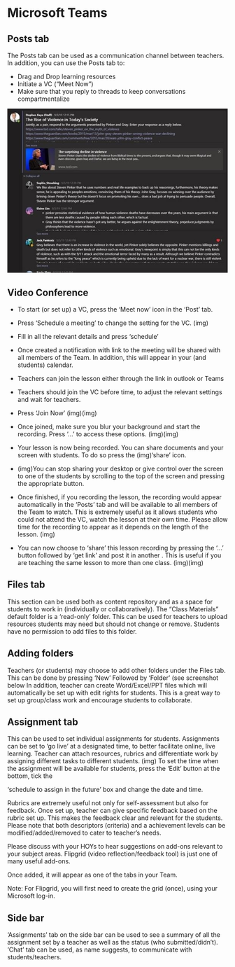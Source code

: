 # Microsoft Teams

## Posts tab

The Posts tab can be used as a communication channel between teachers.
 In addition, you can use the Posts tab to:

- Drag and Drop learning resources
- Initiate a VC (“Meet Now”)
- Make sure that you reply to threads to keep conversations compartmentalize

![image001](2020-01-30-teams-tutorial-resources/image001.jpg)

## Video Conference

- To start (or set up) a VC, press the ‘Meet now’ icon in the ‘Post’ tab.



- Press ‘Schedule a meeting’ to change the setting for the VC.
(img)






- Fill in all the relevant details and press ‘schedule’

- Once created a notification with link to the meeting will be shared with all members of the Team. In addition, this will appear in your (and students) calendar.


- Teachers can join the lesson either through the link in outlook or Teams


- Teachers should join the VC before time, to adjust the relevant settings and wait for teachers.
- Press ‘Join Now’
				(img)(img)
- Once joined, make sure you blur your background and start the recording. Press ‘…’ to access these options.
			(img)(img)
- Your lesson is now being recorded. You can share documents and your screen with students. To do so press the
	(img)‘share’ icon.








- (img)You can stop sharing your desktop or give control over the screen to one of the students by scrolling to the top of the screen and pressing the appropriate button.


- Once finished, if you recording the lesson, the recording would appear automatically in the ‘Posts’ tab and will be available to all members of the Team to watch. This is extremely useful as it allows students who could not attend the VC, watch the lesson at their own time. Please allow time for the recording to appear as it depends on the length of the lesson.
			(img)
- You can now choose to ‘share’ this lesson recording by pressing the ‘…’ button followed by ‘get link’ and post it
	in another . This is useful if you are teaching the same lesson to more than one class.
		(img)(img)
## Files tab
This section can be used both as content repository and as a space for students to work in (individually or collaboratively).
The “Class Materials” default folder is a ‘read-only’ folder. This can be used for teachers to upload resources students
may need but should not change or remove. Students have no permission to add files to this folder.
##   Adding folders
Teachers (or students) may choose to add other folders under the Files tab. This can be done by pressing ‘New’ Followed by ‘Folder’ (see screenshot below
In addition, teacher can create Word/Excel/PPT files which will automatically be set up with edit rights for students. This is a great way to set up group/class work and encourage students to collaborate.
## Assignment tab
This can be used to set individual assignments for students. Assignments can be set to ‘go live’ at a designated time, to better facilitate online, live learning. Teacher can attach resources, rubrics and differentiate work by assigning different tasks to different students.
(img)
To set the time when the assignment will be available for students, press the ‘Edit’ button at the bottom, tick the 
















‘schedule to assign in the future’ box and change the date and time.



Rubrics are extremely useful not only for self-assessment but also for feedback. Once set up, teacher can give specific feedback based on the rubric set up. This makes the feedback clear and relevant for the students. Please note that both descriptors (criteria) and a achievement levels can be modified/added/removed to cater to teacher’s needs.


Please discuss with your HOYs to hear suggestions on add-ons relevant to your subject areas. Flipgrid (video reflection/feedback tool) is just one of many useful add-ons.

Once added, it will appear as one of the tabs in your Team.

Note: For Flipgrid, you will first need to create the grid (once), using your Microsoft log-in.


## Side bar
‘Assignments’ tab on the side bar can be used to see a summary of all the assignment set by a teacher as well as the status (who submitted/didn’t).
‘Chat’ tab can be used, as name suggests, to communicate with students/teachers.